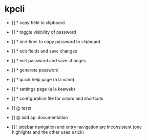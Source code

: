 # kpcli


- [] * copy field to clipboard
- [] * toggle visibility of password
- [] * one-liner to copy password to clipboard
- [] * edit fields and save changes
- [] * edit password and save changes
- [] * generate password 
- [] * quick help page (a la nano)
- [] * settings page (a la keeweb)
- [] * configuration file for colors and shortcuts


- [] @ tests
- [] @ add api documentation

- [] ! sidebar navigation and entry navigation are inconsistent (one highlights and the other uses a tick)

